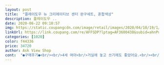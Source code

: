 ```yaml
---
layout: post 
title:  "플레이도우 뉴 크리에이티브 센터 완구세트, 혼합색상" 
description: 플레이도우 ..
date: 2020-06-22 09:10:57 
img: https://static.coupangcdn.com/image/retail/images/2020/04/10/19/1/630112af-abaf-46d0-8eb3-501decdf552e.jpg 
linkUrl: https://link.coupang.com/re/AFFSDP?lptag=AF3600438&subid=ahnPublicAsk&pageKey=1460362707&itemId=2512658888&vendorItemId=70505683494&traceid=V0-113-d5616190e7e2a579 
categories: [1020] 
color: f44336 
price: 34720 
author: Ask View Shop 
cont:  "●구매후기●<br/><br/>4세 여아<br/>거실에 놓고 쓰기에도 좋았어요.<br/><br/>그래도 좋아하긴 하네요<br/>너무 좋아해요<br/>다리가 수납 역할을 하는 것도 좋고<br/>다리안에 정리하니 깔끔해서<br/>다만 테이블 커버가 약간씩 들떠서 신경이 쓰이네요<br/>둘째아이 4살 생일 선물로 구매했어요<br/>뭐 저렴한 가격이니 가격대비는 쏘쏘합니다^^<br/>배송받자마자 눈뜨면 엄마 찰흙할까?<br/>비싸다 싶었는데 평이 좋아서 사봤는데<br/>상단이 좀 뜬 느낌이 있고 튼튼해보이질 않아서 점토를 쿵쿵하면 깨질 것 같은 느낌이 살짝 들어요<br/>색이 좀 더 많았음 더 좋았을텐데<br/>아쉽네요<br/>아우 너무 좋네요<br/>아이가 조물조물 직접 만드는 재미에 푹 빠져서 서툴지만 고사리같은 손으로 조물조물 해서 몰드에 찍어 모양도 제법 스스로 만들고 접시 밑에 쿠키, 다양한 음식 모형, 아이스크림 등 모양찍기가 다양해 음식을 만들어 서로 만들어주고 냠냠 먹는 흉내도 내면서 역할놀이도 해요<br/>어린이날 선물로 줘서 애들이 너무 좋아했어요<br/>여튼... <br/> 너무 좋아하네요.<br/><br/>왜 이제 사줬나 싶어요 ㅎㅎ<br/>우선 높이가 조금 더 높았음 좋았을 것 같고<br/>이거 완전 요물<br/>자기전까지 푹 빠져있네요<br/>점토 놀이를 워낙 좋아해서 구매했는데 생각보다는 자주 가지고 놀지는 않아요<br/>정리하니 깔끔해요<br/>조잡한 완구들이지만<br/>지금 35개월인데 지금 푹 빠질만한 개월수 같기도하고<br/>지인에게 추천하고 싶네요.<br/><br/>테이블도 튼튼하고 전체적으로 마음에 들어요<br/>포크 스푼 나이프 가위 등이 있어 손으로 직접 도구를 다루니 소도구 연습 소근육 발달에도 참 좋은 거 같아요<br/>하루에 세번은 족히 더 꺼내 같이 놀자 조르네요 ㅎㅎ<br/>한참 가지고 놀아요<br/><br/>4세 여아<br/>거실에 놓고 쓰기에도 좋았어요.<br/><br/>그래도 좋아하긴 하네요<br/>너무 좋아해요<br/>다리가 수납 역할을 하는 것도 좋고<br/>다리안에 정리하니 깔끔해서<br/>다만 테이블 커버가 약간씩 들떠서 신경이 쓰이네요<br/>둘째아이 4살 생일 선물로 구매했어요<br/>뭐 저렴한 가격이니 가격대비는 쏘쏘합니다^^<br/>배송받자마자 눈뜨면 엄마 찰흙할까?<br/>비싸다 싶었는데 평이 좋아서 사봤는데<br/>상단이 좀 뜬 느낌이 있고 튼튼해보이질 않아서 점토를 쿵쿵하면 깨질 것 같은 느낌이 살짝 들어요<br/>색이 좀 더 많았음 더 좋았을텐데<br/>아쉽네요<br/>아우 너무 좋네요<br/>아이가 조물조물 직접 만드는 재미에 푹 빠져서 서툴지만 고사리같은 손으로 조물조물 해서 몰드에 찍어 모양도 제법 스스로 만들고 접시 밑에 쿠키, 다양한 음식 모형, 아이스크림 등 모양찍기가 다양해 음식을 만들어 서로 만들어주고 냠냠 먹는 흉내도 내면서 역할놀이도 해요<br/>어린이날 선물로 줘서 애들이 너무 좋아했어요<br/>여튼... <br/> 너무 좋아하네요.<br/><br/>왜 이제 사줬나 싶어요 ㅎㅎ<br/>우선 높이가 조금 더 높았음 좋았을 것 같고<br/>이거 완전 요물<br/>자기전까지 푹 빠져있네요<br/>점토 놀이를 워낙 좋아해서 구매했는데 생각보다는 자주 가지고 놀지는 않아요<br/>정리하니 깔끔해요<br/>조잡한 완구들이지만<br/>지금 35개월인데 지금 푹 빠질만한 개월수 같기도하고<br/>지인에게 추천하고 싶네요.<br/><br/>테이블도 튼튼하고 전체적으로 마음에 들어요<br/>포크 스푼 나이프 가위 등이 있어 손으로 직접 도구를 다루니 소도구 연습 소근육 발달에도 참 좋은 거 같아요<br/>하루에 세번은 족히 더 꺼내 같이 놀자 조르네요 ㅎㅎ<br/>한참 가지고 놀아요<br/>" 
---
```

